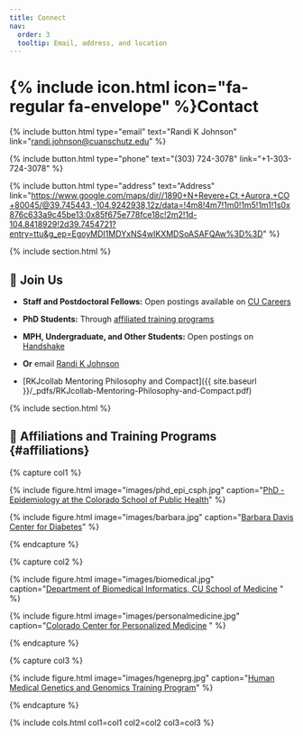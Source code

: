 ```yaml
---
title: Connect
nav:
  order: 3
  tooltip: Email, address, and location
---
```


# {% include icon.html icon="fa-regular fa-envelope" %}Contact

{%
  include button.html
  type="email"
  text="Randi K Johnson"
  link="randi.johnson@cuanschutz.edu"
%}

{%
  include button.html
  type="phone"
  text="(303) 724-3078"
  link="+1-303-724-3078"
%}

{%
  include button.html
  type="address"
  text="Address"
  link="https://www.google.com/maps/dir//1890+N+Revere+Ct,+Aurora,+CO+80045/@39.745443,-104.9242938,12z/data=!4m8!4m7!1m0!1m5!1m1!1s0x876c633a9c45be13:0x85f675e778fce18c!2m2!1d-104.8418929!2d39.7454721?entry=ttu&g_ep=EgoyMDI1MDYxNS4wIKXMDSoASAFQAw%3D%3D"
%}

{% include section.html %}

## 👩 Join Us

- **Staff and Postdoctoral Fellows:** Open postings available on [CU Careers](https://www.cu.edu/cu-careers/anschutz-medical-campus)

- **PhD Students:** Through [affiliated training programs](#affiliations)

- **MPH, Undergraduate, and Other Students:** Open postings on [Handshake](https://app.joinhandshake.com/login)

- **Or** email [Randi K Johnson](mailto:randi.johnson@cuanschutz.edu)

- [RKJcollab Mentoring Philosophy and Compact]({{ site.baseurl }}/_pdfs/RKJcollab-Mentoring-Philosophy-and-Compact.pdf)


{% include section.html %}

## 🧬 Affiliations and Training Programs {#affiliations}

{% capture col1 %}

{%
  include figure.html
  image="images/phd_epi_csph.jpg"
  caption="[PhD - Epidemiology at the Colorado School of Public Health](https://coloradosph.cuanschutz.edu/education/degrees-and-programs/doctor-of-philosophy/phd-in-epidemiology)"
%}

{%
  include figure.html
  image="images/barbara.jpg"
  caption="[Barbara Davis Center for Diabetes](https://medschool.cuanschutz.edu/barbara-davis-center-for-diabetes)"
%}

{% endcapture %}

{% capture col2 %}

{%
  include figure.html
  image="images/biomedical.jpg"
  caption="[Department of Biomedical Informatics, CU School of Medicine](https://medschool.cuanschutz.edu/dbmi) "
%}

{%
  include figure.html
  image="images/personalmedicine.jpg"
  caption="[Colorado Center for Personalized Medicine](https://medschool.cuanschutz.edu/ccpm) "
%}

{% endcapture %}

{% capture col3 %}

{%
  include figure.html
  image="images/hgeneprg.jpg"
  caption="[Human Medical Genetics and Genomics Training Program](https://www.cuanschutz.edu/graduate-programs/human-medical-genetics-and-genomics/home)"
%}


{% endcapture %}

{% include cols.html col1=col1 col2=col2 col3=col3 %}

